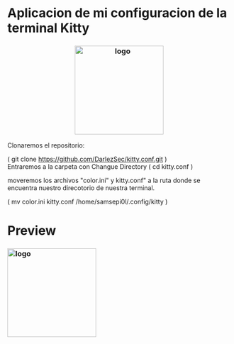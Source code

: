 # Aplicacion de mi configuracion de la terminal Kitty

<h3 align="center"><img src="https://user-images.githubusercontent.com/53346722/117488729-5e48ff80-af32-11eb-8534-be790bae1355.png" alt="logo" height="200px"></h3>

Clonaremos el repositorio:

( git clone https://github.com/DarlezSec/kitty.conf.git )  
Entraremos a la carpeta con Changue Directory
(  cd kitty.conf )
 
 moveremos los archivos "color.ini" y kitty.conf" a la ruta donde se encuentra nuestro direcotorio de nuestra terminal.
 
( mv color.ini kitty.conf /home/samsepi0l/.config/kitty ) 

# Preview

<h3 aling="center"><img src="https://i.imgur.com/lUrkQBN.png" alt="logo" height="200px"></h3>
